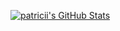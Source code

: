   <a href="https://awesome-github-stats.azurewebsites.net/index.html??cardType=github&theme=github-dark&preferLogin=false">    <img  alt="patricii's GitHub Stats" src="https://awesome-github-stats.azurewebsites.net/user-stats/patricii?cardType=github&theme=github-dark&preferLogin=false" />  </a>
